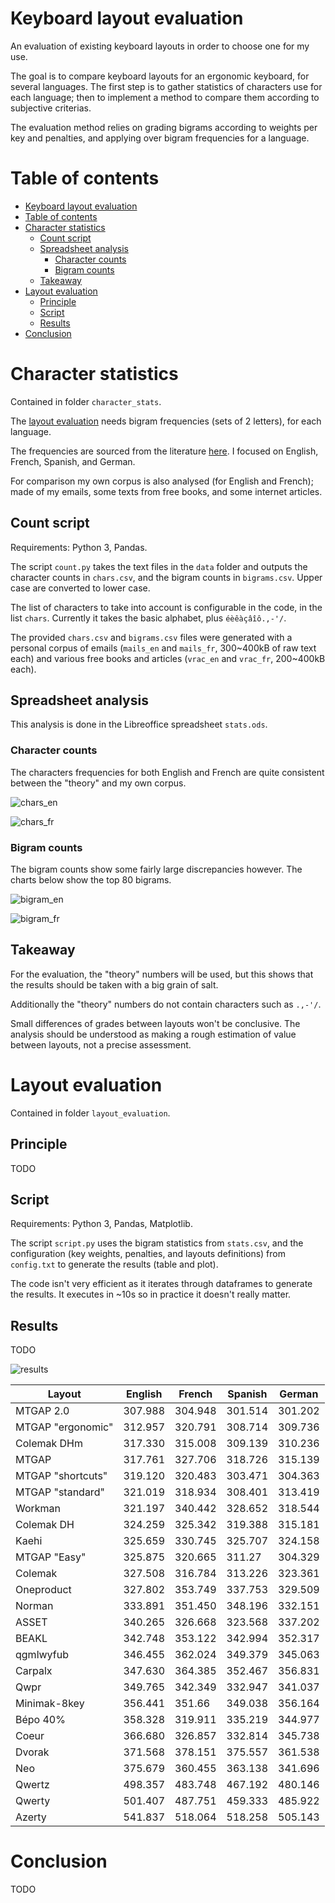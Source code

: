 # Keyboard layout evaluation

An evaluation of existing keyboard layouts in order to choose one for my use.

The goal is to compare keyboard layouts for an ergonomic keyboard, for several languages. 
The first step is to gather statistics of characters use for each language; then to implement a method to compare them according to subjective criterias.

The evaluation method relies on grading bigrams according to weights per key and penalties, and applying over bigram frequencies for a language.

# Table of contents

- [Keyboard layout evaluation](#keyboard-layout-evaluation)
- [Table of contents](#table-of-contents)
- [Character statistics](#character-statistics)
  - [Count script](#count-script)
  - [Spreadsheet analysis](#spreadsheet-analysis)
    - [Character counts](#character-counts)
    - [Bigram counts](#bigram-counts)
  - [Takeaway](#takeaway)
- [Layout evaluation](#layout-evaluation)
  - [Principle](#principle)
  - [Script](#script)
  - [Results](#results)
- [Conclusion](#conclusion)

# Character statistics

Contained in folder `character_stats`.

The [layout evaluation](#layout-evaluation) needs bigram frequencies (sets of 2 letters), for each language.

The frequencies are sourced from the literature [here](http://practicalcryptography.com/cryptanalysis/letter-frequencies-various-languages/). I focused on English, French, Spanish, and German. 

For comparison my own corpus is also analysed (for English and French); made of my emails, some texts from free books, and some internet articles.

## Count script

Requirements: Python 3, Pandas.

The script `count.py` takes the text files in the `data` folder and outputs the character counts in `chars.csv`, and the bigram counts in `bigrams.csv`. Upper case are converted to lower case.

The list of characters to take into account is configurable in the code, in the list `chars`. Currently it takes the basic alphabet, plus `éèêàçâîô.,-'/`. 

The provided `chars.csv` and `bigrams.csv` files were generated with a personal corpus of emails (`mails_en` and `mails_fr`, 300\~400kB of raw text each) and various free books and articles (`vrac_en` and `vrac_fr`, 200\~400kB each).

## Spreadsheet analysis

This analysis is done in the Libreoffice spreadsheet `stats.ods`.

### Character counts

The characters frequencies for both English and French are quite consistent between the "theory" and my own corpus.

![chars_en](images/chars_en.png "Character occurences in corpus, English")

![chars_fr](images/chars_fr.png "Character occurences in corpus, French")

### Bigram counts

The bigram counts show some fairly large discrepancies however. The charts below show the top 80 bigrams. 

![bigram_en](images/bigram_en.png "Bigram occurences in corpus, English")

![bigram_fr](images/bigram_fr.png "Bigram occurences in corpus, French")

## Takeaway

For the evaluation, the "theory" numbers will be used, but this shows that the results should be taken with a big grain of salt. 

Additionally the "theory" numbers do not contain characters such as `.,-'/`.

Small differences of grades between layouts won't be conclusive. The analysis should be understood as making a rough estimation of value between layouts, not a precise assessment.

# Layout evaluation

Contained in folder `layout_evaluation`.

## Principle

TODO

## Script

Requirements: Python 3, Pandas, Matplotlib.

The script `script.py` uses the bigram statistics from `stats.csv`, and the configuration (key weights, penalties, and layouts definitions) from `config.txt` to generate the results (table and plot).

The code isn't very efficient as it iterates through dataframes to generate the results. It executes in \~10s so in practice it doesn't really matter.

## Results

TODO

![results](images/results.png "Grades per layout")

Layout|English|French|Spanish|German
--|--|--|--|--
MTGAP 2.0|307.988|304.948|301.514|301.202
MTGAP "ergonomic"|312.957|320.791|308.714|309.736
Colemak DHm|317.330|315.008|309.139|310.236
MTGAP|317.761|327.706|318.726|315.139
MTGAP "shortcuts"|319.120|320.483|303.471|304.363
MTGAP "standard"|321.019|318.934|308.401|313.419
Workman|321.197|340.442|328.652|318.544
Colemak DH|324.259|325.342|319.388|315.181
Kaehi|325.659|330.745|325.707|324.158
MTGAP "Easy"|325.875|320.665|311.27|304.329
Colemak|327.508|316.784|313.226|323.361
Oneproduct|327.802|353.749|337.753|329.509
Norman|333.891|351.450|348.196|332.151
ASSET|340.265|326.668|323.568|337.202
BEAKL|342.748|353.122|342.994|352.317
qgmlwyfub|346.455|362.024|349.379|345.063
Carpalx|347.630|364.385|352.467|356.831
Qwpr|349.765|342.349|332.947|341.037
Minimak-8key|356.441|351.66|349.038|356.164
Bépo 40%|358.328|319.911|335.219|344.977
Coeur|366.680|326.857|332.814|345.738
Dvorak|371.568|378.151|375.557|361.538
Neo|375.679|360.455|363.138|341.696
Qwertz|498.357|483.748|467.192|480.146
Qwerty|501.407|487.751|459.333|485.922
Azerty|541.837|518.064|518.258|505.143


# Conclusion

TODO